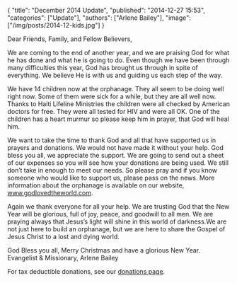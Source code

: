 {
  "title": "December 2014 Update",
  "published": "2014-12-27 15:53",
  "categories": ["Update"],
  "authors": ["Arlene Bailey"],
  "image": ["/img/posts/2014-12-kids.jpg"]
}

Dear Friends, Family, and Fellow Believers,

We are coming to the end of another year, and we are praising God for what he has done and what he is going to do. Even though we have been through many difficulties this year, God has brought us through in spite of everything. We believe He is with us and guiding us each step of the way.

We have 14 children now at the orphanage. They all seem to be doing well right now. Some of them were sick for a while, but they are all well now.  Thanks to Haiti Lifeline Ministries the children were all checked by American doctors for free. They were all tested for HIV and were all OK. One of the children has a heart murmur so please keep him in prayer, that God will heal him.

We want to take the time to thank God and all that have supported us in prayers and donations. We would not have made it without your help. God bless you all, we appreciate the support. We are going to send out a sheet of our expenses so you will see how your donations are being used. We still don’t take in enough to meet our needs. So please pray and if you know someone who would like to support us, please pass on the news. More information about the orphanage is available on our website, www.godlovedtheworld.com.

Again we thank everyone for all your help. We are trusting God that the New Year will be glorious, full of joy, peace, and goodwill to all men. We are praying always that Jesus’s light will shine in this world of darkness.We are not just here to build an orphanage, but we are here to share the Gospel of Jesus Christ to a lost and dying world.


God Bless you all, Merry Christmas and have a glorious New Year.
Evangelist & Missionary,
Arlene Bailey

For tax deductible donations, see our [donations page](/pages/donate).